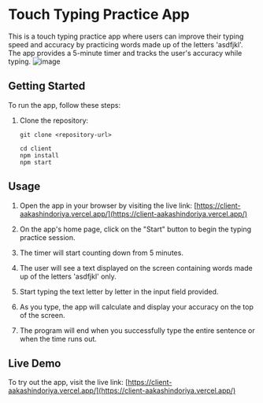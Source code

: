 # Touch Typing Practice App

This is a touch typing practice app where users can improve their typing speed and accuracy by practicing words made up of the letters 'asdfjkl'. The app provides a 5-minute timer and tracks the user's accuracy while typing.
![image](https://github.com/aakashindoriya/Chaabi/assets/37771235/7b99c850-1159-4571-a909-a561ac8fd299)


## Getting Started

To run the app, follow these steps:

1. Clone the repository:
   ```shell
   git clone <repository-url>
   
   cd client
   npm install
   npm start

## Usage

1. Open the app in your browser by visiting the live link: [https://client-aakashindoriya.vercel.app/](https://client-aakashindoriya.vercel.app/)

2. On the app's home page, click on the "Start" button to begin the typing practice session.

3. The timer will start counting down from 5 minutes.

4. The user will see a text displayed on the screen containing words made up of the letters 'asdfjkl' only.

5. Start typing the text letter by letter in the input field provided.

6. As you type, the app will calculate and display your accuracy on the top of the screen.

7. The program will end when you successfully type the entire sentence or when the time runs out.

## Live Demo

To try out the app, visit the live link: [https://client-aakashindoriya.vercel.app/](https://client-aakashindoriya.vercel.app/)
